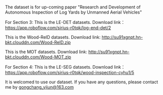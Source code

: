 The dataset is for up-coming paper "Research and Development of Autonomous Inspection of Log Yards by Unmanned Aerial Vehicles"

For Section 3:
This is the LE-DET datasets.
Download link：https://app.roboflow.com/sirius-r0tqk/log-end-det/2

This is the Wood-ReID datasets.
Download link: http://su91xgnpt.hn-bkt.clouddn.com/Wood-ReID.zip

This is the MOT datasets.
Download link: http://su91xgnpt.hn-bkt.clouddn.com/Wood-MOT.zip

For Section 4:
This is the LE-SEG datasets.
Download link：https://app.roboflow.com/sirius-r0tqk/wood-inspection-cyhu1/5

It is welcomed to use our dataset. If you have any questions, please contact me by gongchang_yijun@163.com
